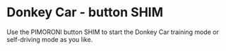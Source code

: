 # Donkey Car - button SHIM
Use the PIMORONI button SHIM to start the Donkey Car training mode or self-driving mode as you like.
